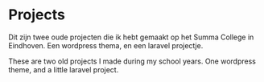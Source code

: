 # Projects

Dit zijn twee oude projecten die ik hebt gemaakt op het Summa College in Eindhoven. Een wordpress thema, en een laravel projectje.

These are two old projects I made during my school years. One wordpress theme, and a little laravel project.


